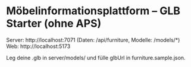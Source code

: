 # Möbelinformationsplattform – GLB Starter (ohne APS)

Server: http://localhost:7071 (Daten: /api/furniture, Modelle: /models/*)
Web:    http://localhost:5173

Leg deine .glb in server/models/ und fülle glbUrl in furniture.sample.json.
